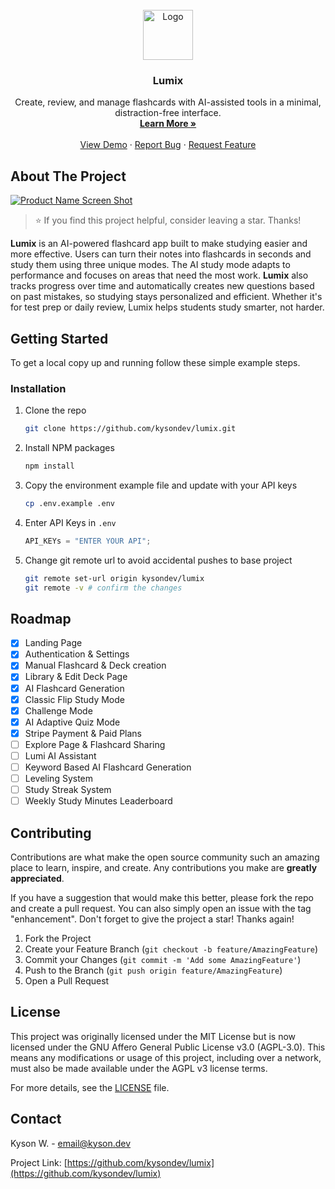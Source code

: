 <br />
<div align="center">
  <a href="https://github.com/kysondev/lumix">
    <img src="https://res.cloudinary.com/dyu7ogoqc/image/upload/v1753470067/image_2_ehrhh8.png" alt="Logo" width="80" height="80">
  </a>

<h3 align="center">Lumix</h3>

  <p align="center">
    Create, review, and manage flashcards with AI-assisted tools in a minimal, distraction-free interface.
    <br />
    <a href="https://lumixapp.xyz/"><strong>Learn More »</strong></a>
    <br />
    <br />
    <a href="https://lumixapp.xyz/">View Demo</a>
    ·
    <a href="https://github.com/kysondev/lumix/issues/new?labels=bug&template=bug-report---.md">Report Bug</a>
    ·
    <a href="https://github.com/kysondev/lumix/issues/new?labels=enhancement&template=feature-request---.md">Request Feature</a>
  </p>
</div>

## About The Project

[![Product Name Screen Shot](https://res.cloudinary.com/dyu7ogoqc/image/upload/v1753674784/Screenshot_2025-07-27_235213_yeo5w8.png)](https://res.cloudinary.com/dyu7ogoqc/image/upload/v1753674784/Screenshot_2025-07-27_235213_yeo5w8.png)

> ⭐️ If you find this project helpful, consider leaving a star. Thanks!

**Lumix** is an AI-powered flashcard app built to make studying easier and more effective. Users can turn their notes into flashcards in seconds and study them using three unique modes. The AI study mode adapts to performance and focuses on areas that need the most work. **Lumix** also tracks progress over time and automatically creates new questions based on past mistakes, so studying stays personalized and efficient. Whether it's for test prep or daily review, Lumix helps students study smarter, not harder.

## Getting Started

To get a local copy up and running follow these simple example steps.

### Installation

1. Clone the repo
   ```sh
   git clone https://github.com/kysondev/lumix.git
   ```
2. Install NPM packages
   ```sh
   npm install
   ```
3. Copy the environment example file and update with your API keys
   ```sh
   cp .env.example .env
   ```
4. Enter API Keys in `.env`
   ```js
   API_KEYs = "ENTER YOUR API";
   ```
5. Change git remote url to avoid accidental pushes to base project
   ```sh
   git remote set-url origin kysondev/lumix
   git remote -v # confirm the changes
   ```

## Roadmap

- [x] Landing Page
- [x] Authentication & Settings
- [x] Manual Flashcard & Deck creation
- [x] Library & Edit Deck Page
- [x] AI Flashcard Generation
- [x] Classic Flip Study Mode
- [x] Challenge Mode
- [x] AI Adaptive Quiz Mode
- [x] Stripe Payment & Paid Plans
- [ ] Explore Page & Flashcard Sharing
- [ ] Lumi AI Assistant
- [ ] Keyword Based AI Flashcard Generation
- [ ] Leveling System
- [ ] Study Streak System
- [ ] Weekly Study Minutes Leaderboard

## Contributing

Contributions are what make the open source community such an amazing place to learn, inspire, and create. Any contributions you make are **greatly appreciated**.

If you have a suggestion that would make this better, please fork the repo and create a pull request. You can also simply open an issue with the tag "enhancement".
Don't forget to give the project a star! Thanks again!

1. Fork the Project
2. Create your Feature Branch (`git checkout -b feature/AmazingFeature`)
3. Commit your Changes (`git commit -m 'Add some AmazingFeature'`)
4. Push to the Branch (`git push origin feature/AmazingFeature`)
5. Open a Pull Request

## License

This project was originally licensed under the MIT License but is now licensed under the GNU Affero General Public License v3.0 (AGPL-3.0).
This means any modifications or usage of this project, including over a network, must also be made available under the AGPL v3 license terms.

For more details, see the [LICENSE](./LICENSE) file.

## Contact

Kyson W. - email@kyson.dev

Project Link: [https://github.com/kysondev/lumix](https://github.com/kysondev/lumix)
